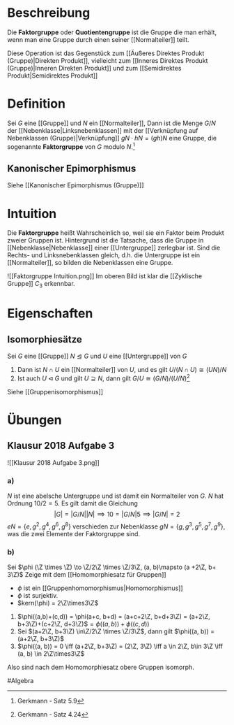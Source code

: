 # Beschreibung
Die **Faktorgruppe** oder **Quotientengruppe** ist die Gruppe die man erhält, wenn man eine Gruppe durch einen seiner [[Normalteiler]] teilt.

Diese Operation ist das Gegenstück zum [[Äußeres Direktes Produkt (Gruppe)|Direkten Produkt]], vielleicht zum [[Inneres Direktes Produkt (Gruppe)|Inneren Direkten Produkt]] und zum [[Semidirektes Produkt|Semidirektes Produkt]]

# Definition
Sei $G$ eine [[Gruppe]] und $N$ ein [[Normalteiler]], Dann ist die Menge $G/N$ der [[Nebenklasse|Linksnebenklassen]] mit der [[Verknüpfung auf Nebenklassen (Gruppe)|Verknüpfung]] $gN \cdot hN = (gh)N$ eine Gruppe, die sogenannte **Faktorgruppe** von $G$ modulo $N$.[^1]


## Kanonischer Epimorphismus
Siehe [[Kanonischer Epimorphismus (Gruppe)]]

# Intuition
Die **Faktorgruppe** heißt Wahrscheinlich so, weil sie ein Faktor beim Produkt zweier Gruppen ist.
Hintergrund ist die Tatsache, dass die Gruppe in [[Nebenklasse|Nebenklasse]] einer [[Untergruppe]] zerlegbar ist. Sind die Rechts- und Linksnebenklassen gleich, d.h. die Untergruppe ist ein [[Normalteiler]], so bilden die Nebenklassen eine Gruppe.

![[Faktorgruppe Intuition.png]]
Im oberen Bild ist klar die [[Zyklische Gruppe]] $C_3$ erkennbar.

# Eigenschaften
## Isomorphiesätze
Sei $G$ eine [[Gruppe]] $N \trianglelefteq G$ und $U$ eine [[Untergruppe]] von $G$
1. Dann ist $N \cap U$ ein [[Normalteiler]] von $U$, und es gilt $U/(N\cap U ) \cong (UN)/N$
2. Ist auch $U \triangleleft G$ und gilt $U \supseteq N$, dann gilt $G/U \cong (G/N)/(U/N)$[^2]

Siehe [[Gruppenisomorphismus]]


# Übungen
## Klausur 2018 Aufgabe 3
![[Klausur 2018 Aufgabe 3.png]]

### a)
$N$ ist eine abelsche Untergruppe und ist damit ein Normalteiler von $G$.
$N$ hat Ordnung $10/2 = 5$.
Es gilt damit die Gleichung 
$$|G|=|G/N||N| \implies 10 = |G/N|5 \implies |G/N| = 2$$
$eN = \{e, g^2, g^4, g^6, g^8 \}$ verschieden zur Nebenklasse $gN = \{g, g^3, g^5, g^7, g^9\}$, was die zwei Elemente der Faktorgruppe sind.

### b)
Sei $\phi (\Z \times \Z) \to \Z/2\Z \times \Z/3\Z, (a, b)\mapsto (a +2\Z, b+ 3\Z)$
Zeige mit dem [[Homomorphiesatz für Gruppen]]
- $\phi$ ist ein [[Gruppenhomomorphismus|Homomorphismus]]
- $\phi$ ist surjektiv.
- $kern(\phi) = 2\Z\times3\Z$

1. $\phi((a,b)+(c,d)) = \phi(a+c, b+d) = (a+c+2\Z, b+d+3\Z) = (a+2\Z, b+3\Z)+(c+2\Z, d+3\Z)$$= \phi((a, b))+\phi((c, d))$
2. Sei $(a+2\Z, b+3\Z) \in\Z/2\Z \times \Z/3\Z$, dann gilt $\phi((a, b)) =(a+2\Z, b+3\Z)$
3. $\phi((a, b)) = 0 \iff (a+2\Z, b+3\Z) = (2\Z, 3\Z) \iff a \in 2\Z, b\in 3\Z \iff (a, b) \in 2\Z\times3\Z$

Also sind nach dem Homomorphiesatz obere Gruppen isomorph.



 
#Algebra 

[^1]: Gerkmann - Satz 5.9
[^2]: Gerkmann - Satz 4.24